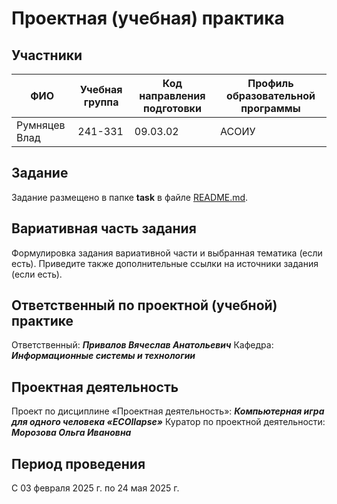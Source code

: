 # Проектная (учебная) практика

## Участники

| ФИО | Учебная группа | Код направления подготовки | Профиль образовательной программы |
|-|-|-|-|
| Румняцев Влад | 241-331 | 09.03.02 | АСОИУ |

## Задание

Задание размещено в папке **task** в файле [README.md](task/README.md).

## Вариативная часть задания

Формулировка задания вариативной части и выбранная тематика (если есть). Приведите также дополнительные ссылки на источники задания (если есть).

## Ответственный по проектной (учебной) практике

Ответственный:      ***Привалов Вячеслав Анатольевич*** 
Кафедра:            ***Информационные системы и технологии***

## Проектная деятельность

Проект по дисциплине «Проектная деятельность»:      ***Компьютерная игра для одного человека «ECOllapse»***
Куратор по проектной деятельности:                  ***Морозова Ольга Ивановна***

## Период проведения

С 03 февраля 2025 г. по 24 мая 2025 г.
